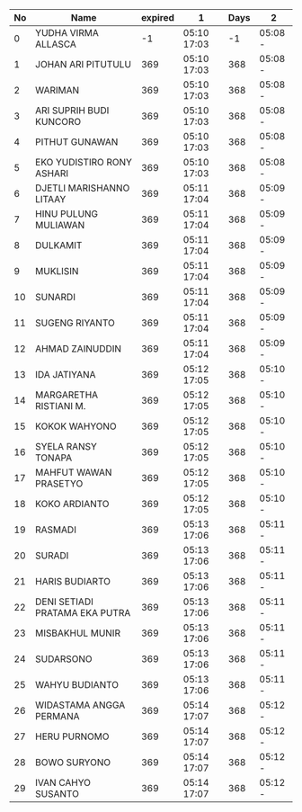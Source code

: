 | No | Name | expired | 1 | Days | 2 |
|-----|-----|-----|-----|-----|-----|
| 0 | YUDHA VIRMA ALLASCA | -1 | 05:10 17:03 | -1 | 05:08 - |
| 1 | JOHAN ARI PITUTULU | 369 | 05:10 17:03 | 368 | 05:08 - |
| 2 | WARIMAN | 369 | 05:10 17:03 | 368 | 05:08 - |
| 3 | ARI SUPRIH BUDI KUNCORO | 369 | 05:10 17:03 | 368 | 05:08 - |
| 4 | PITHUT GUNAWAN | 369 | 05:10 17:03 | 368 | 05:08 - |
| 5 | EKO YUDISTIRO RONY ASHARI | 369 | 05:10 17:03 | 368 | 05:08 - |
| 6 | DJETLI MARISHANNO LITAAY | 369 | 05:11 17:04 | 368 | 05:09 - |
| 7 | HINU PULUNG MULIAWAN | 369 | 05:11 17:04 | 368 | 05:09 - |
| 8 | DULKAMIT | 369 | 05:11 17:04 | 368 | 05:09 - |
| 9 | MUKLISIN | 369 | 05:11 17:04 | 368 | 05:09 - |
| 10 | SUNARDI | 369 | 05:11 17:04 | 368 | 05:09 - |
| 11 | SUGENG RIYANTO | 369 | 05:11 17:04 | 368 | 05:09 - |
| 12 | AHMAD ZAINUDDIN | 369 | 05:11 17:04 | 368 | 05:09 - |
| 13 | IDA JATIYANA | 369 | 05:12 17:05 | 368 | 05:10 - |
| 14 | MARGARETHA RISTIANI M. | 369 | 05:12 17:05 | 368 | 05:10 - |
| 15 | KOKOK WAHYONO | 369 | 05:12 17:05 | 368 | 05:10 - |
| 16 | SYELA RANSY TONAPA | 369 | 05:12 17:05 | 368 | 05:10 - |
| 17 | MAHFUT WAWAN PRASETYO | 369 | 05:12 17:05 | 368 | 05:10 - |
| 18 | KOKO ARDIANTO | 369 | 05:12 17:05 | 368 | 05:10 - |
| 19 | RASMADI | 369 | 05:13 17:06 | 368 | 05:11 - |
| 20 | SURADI | 369 | 05:13 17:06 | 368 | 05:11 - |
| 21 | HARIS BUDIARTO | 369 | 05:13 17:06 | 368 | 05:11 - |
| 22 | DENI SETIADI PRATAMA EKA PUTRA | 369 | 05:13 17:06 | 368 | 05:11 - |
| 23 | MISBAKHUL MUNIR | 369 | 05:13 17:06 | 368 | 05:11 - |
| 24 | SUDARSONO | 369 | 05:13 17:06 | 368 | 05:11 - |
| 25 | WAHYU BUDIANTO | 369 | 05:13 17:06 | 368 | 05:11 - |
| 26 | WIDASTAMA ANGGA PERMANA | 369 | 05:14 17:07 | 368 | 05:12 - |
| 27 | HERU PURNOMO | 369 | 05:14 17:07 | 368 | 05:12 - |
| 28 | BOWO SURYONO | 369 | 05:14 17:07 | 368 | 05:12 - |
| 29 | IVAN CAHYO SUSANTO | 369 | 05:14 17:07 | 368 | 05:12 - |
